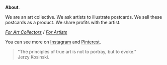 **About**.

We are an art collective. We ask artists to illustrate postcards. We sell these postcards as a product. We share profits with the artist.

[_For Art Collectors_](https://kvshvlin.github.io/yourmailproject/forartcollectors.html) / [_For Artists_](https://kvshvlin.github.io/yourmailproject/forartists.html)

You can see more on <a href="https://www.instagram.com/yourmailproject" target="_blank">Instagram</a> and <a href="https://in.pinterest.com/yourmailproject" target="_blank">Pinterest</a>.

> "The principles of true art is not to portray, but to evoke."  
> Jerzy Kosinski.
